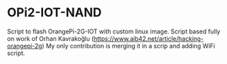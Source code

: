 # OPi2-IOT-NAND
Script to flash OrangePi-2G-IOT with custom linux image. 
Script based fully on work of Orhan Kavrakoğlu (https://www.aib42.net/article/hacking-orangepi-2g)
My only contribution is merging it in a scrip and adding WiFi script.
